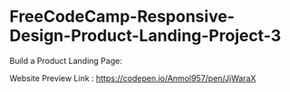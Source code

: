 # FreeCodeCamp-Responsive-Design-Product-Landing-Project-3

Build a Product Landing Page: 

Website Preview Link : https://codepen.io/Anmol957/pen/JjWaraX
